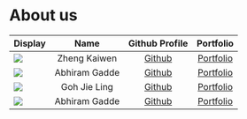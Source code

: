 # About us

Display |     Name     |             Github Profile              | Portfolio 
--------|:------------:|:---------------------------------------:|:---------:
![](https://via.placeholder.com/100.png?text=Photo) | Zheng Kaiwen | [Github](https://github.com/kevin88866) | [Portfolio](docs/team/kevin88866.md)
![](https://via.placeholder.com/100.png?text=Photo) | Abhiram Gadde | [Github](https://github.com/argadde) | [Portfolio](docs/team/argadde.md)
![](https://via.placeholder.com/100.png?text=Photo) | Goh Jie Ling | [Github](https://github.com/gohjieling834) | [Portfolio](docs/team/gohjieling.md)
![](https://via.placeholder.com/100.png?text=Photo) | Abhiram Gadde | [Github](https://github.com/argadde) | [Portfolio](docs/team/argadde.md)